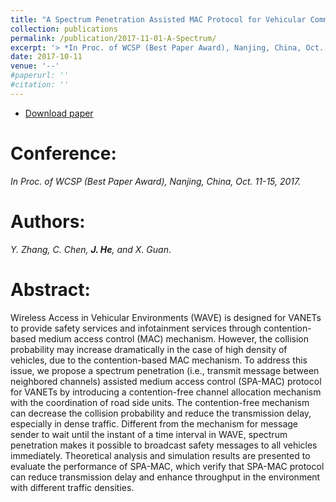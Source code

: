 ```yaml
---
title: "A Spectrum Penetration Assisted MAC Protocol for Vehicular Communication Networks"
collection: publications
permalink: /publication/2017-11-01-A-Spectrum/
excerpt: '> *In Proc. of WCSP (Best Paper Award), Nanjing, China, Oct. 11-15, 2017*<br>*Y. Zhang, C. Chen, **J. He**, and X. Guan*.'
date: 2017-10-11
venue: '--'
#paperurl: ''
#citation: ''
---
```

- [Download paper](https://ieeexplore.ieee.org/abstract/document/8171142/)

Conference:
===
*In Proc. of WCSP (Best Paper Award), Nanjing, China, Oct. 11-15, 2017.*  

Authors:
===
*Y. Zhang, C. Chen, **J. He**, and X. Guan*.

Abstract:
===
Wireless Access in Vehicular Environments (WAVE) is designed for VANETs to provide safety services and infotainment services through contention-based medium access control (MAC) mechanism. However, the collision probability may increase dramatically in the case of high density of vehicles, due to the contention-based MAC mechanism. To address this issue, we propose a spectrum penetration (i.e., transmit message between neighbored channels) assisted medium access control (SPA-MAC) protocol for VANETs by introducing a contention-free channel allocation mechanism with the coordination of road side units. The contention-free mechanism can decrease the collision probability and reduce the transmission delay, especially in dense traffic. Different from the mechanism for message sender to wait until the instant of a time interval in WAVE, spectrum penetration makes it possible to broadcast safety messages to all vehicles immediately. Theoretical analysis and simulation results are presented to evaluate the performance of SPA-MAC, which verify that SPA-MAC protocol can reduce transmission delay and enhance throughput in the environment with different traffic densities.
